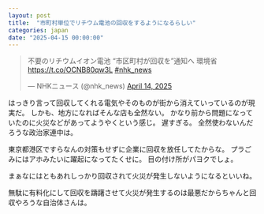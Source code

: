 ```yaml
---
layout: post
title:  "市町村単位でリチウム電池の回収をするようになるらしい"
categories: japan
date: "2025-04-15 00:00:00"
---
```


<blockquote class="twitter-tweet tw-align-center"><p lang="ja" dir="ltr">不要のリチウムイオン電池 “市区町村が回収を”通知へ 環境省<a href="https://t.co/OCNB80qw3L">https://t.co/OCNB80qw3L</a> <a href="https://twitter.com/hashtag/nhk_news?src=hash&amp;ref_src=twsrc%5Etfw">#nhk_news</a></p>&mdash; NHKニュース (@nhk_news) <a href="https://twitter.com/nhk_news/status/1911827557407969609?ref_src=twsrc%5Etfw">April 14, 2025</a></blockquote> <script async src="https://platform.twitter.com/widgets.js" charset="utf-8"></script>

はっきり言って回収してくれる電気やそのものが街から消えていっているのが現実だ。
しかも、地方になればそんな店も全然ない。
かなり前から問題になっていたのに火災などがあってようやくという感じ。
遅すぎる。
全然使わないんだろうな政治家連中は。

東京都港区ですらなんの対策もせずに企業に回収を放任してたからな。
プラごみにはアホみたいに躍起になってたくせに。
目の付け所がパヨクでしょ。

まぁなにはともあれしっかり回収されて火災が発生しないようになるといいね。

無駄に有料化にして回収を躊躇させて火災が発生するのは最悪だからちゃんと回収やろうな自治体さんは。
